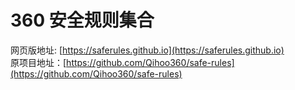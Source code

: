 # 360 安全规则集合
  网页版地址: [https://saferules.github.io](https://saferules.github.io)  
  原项目地址：[https://github.com/Qihoo360/safe-rules](https://github.com/Qihoo360/safe-rules)  

